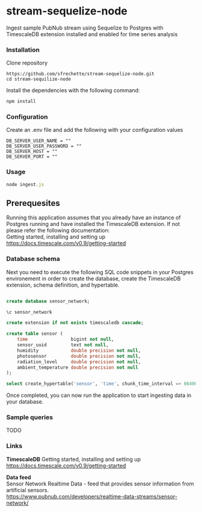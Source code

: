 # stream-sequelize-node
Ingest sample PubNub stream using Sequelize to Postgres with TimescaleDB extension installed and enabled for time series analysis 
### Installation    
Clone repository
```
https://github.com/sfrechette/stream-sequelize-node.git 
cd stream-sequilize-node
```
Install the dependencies with the following command:
```javascript
npm install
```
### Configuration 
Create an .env file and add the following with your configuration values   
```
DB_SERVER_USER_NAME = ""    
DB_SERVER_USER_PASSWORD = ""    
DB_SERVER_HOST = "" 
DB_SERVER_PORT = ""     
```
### Usage   
```javascript
node ingest.js
```
## Prerequesites  
Running this application assumes that you already have an instance of Postgres running and have installed the TimescaleDB extension. 
If not please refer the following documentation:    
Getting started, installing and setting up  
https://docs.timescale.com/v0.9/getting-started

### Database schema 
Next you need to execute the following SQL code snippets in your Postgres environement in order to create the database, create the TimescaleDB extension, schema definition, and hypertable.

```sql

create database sensor_network;
```

```sql
\c sensor_network
```

```sql
create extension if not exists timescaledb cascade;
```

```sql
create table sensor (
	time                bigint not null, 
	sensor_uuid         text not null,
	humidity            double precision not null, 
	photosensor         double precision not null, 
	radiation_level     double precision not null, 
	ambient_temperature double precision not null
);
```

```sql
select create_hypertable('sensor', 'time', chunk_time_interval => 86400000000);
```

Once completed, you can now run the application to start ingesting data in your database.

### Sample queries
TODO

### Links
**TimescaleDB** 
Getting started, installing and setting up  
https://docs.timescale.com/v0.9/getting-started

**Data feed**   
Sensor Network Realtime Data - feed that provides sensor information from artificial sensors.   
https://www.pubnub.com/developers/realtime-data-streams/sensor-network/